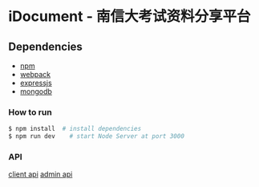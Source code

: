 iDocument - 南信大考试资料分享平台
==============================

## Dependencies
+ [npm](http://npmjs.com/)
+ [webpack](http://webpack.github.io/)
+ [expressjs](http://expressjs.com/)
+ [mongodb](https://www.mongodb.com/)


### How to run
```bash
$ npm install  # install dependencies
$ npm run dev    # start Node Server at port 3000
```

### API

[client api](/docs/client.md)
[admin api](/docs/admin.md)


